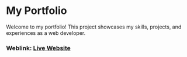 # My Portfolio
Welcome to my portfolio! This project showcases my skills, projects, and experiences as a web developer.

### Weblink: [Live Website](https://objadhav.github.io/portfolio-website/)

 
 

